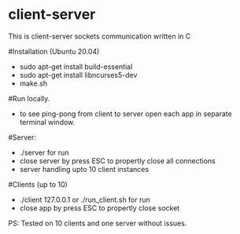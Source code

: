 # client-server
This is client-server sockets communication written in C

#Installation (Ubuntu 20.04)
- sudo apt-get install build-essential
- sudo apt-get install libncurses5-dev
- make.sh

#Run locally.
- to see ping-pong from client to server open each app in separate terminal window.

#Server: 
- ./server for run
- close server by press ESC to propertly close all connections
- server handling upto 10 client instances

#Clients (up to 10)
- ./client 127.0.0.1 or ./run_client.sh for run
- close app by press ESC to propertly close socket

PS: Tested on 10 clients and one server without issues.
